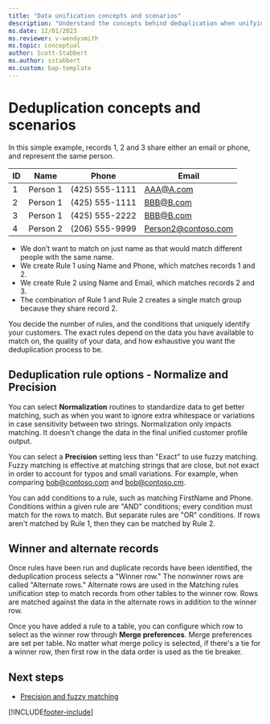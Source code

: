 ```yaml
---
title: "Data unification concepts and scenarios"
description: "Understand the concepts behind deduplication when unifying data in Customer Insights - Data."
ms.date: 12/01/2023
ms.reviewer: v-wendysmith
ms.topic: conceptual
author: Scott-Stabbert
ms.author: sstabbert
ms.custom: bap-template
---
```


# Deduplication concepts and scenarios

In this simple example, records 1, 2 and 3 share either an email or phone, and represent the same person.

|ID  |Name |Phone |Email |
|----|-----|------|------|
|1 |Person 1 |(425) 555-1111 |AAA@A.com |
|2 |Person 1 |(425) 555-1111 |BBB@B.com |
|3 |Person 1 |(425) 555-2222 |BBB@B.com |
|4 |Person 2 |(206) 555-9999 |Person2@contoso.com|

- We don’t want to match on just name as that would match different people with the same name.
- We create Rule 1 using Name and Phone, which matches records 1 and 2.
- We create Rule 2 using Name and Email, which matches records 2 and 3.
- The combination of Rule 1 and Rule 2 creates a single match group because they share record 2.

You decide the number of rules, and the conditions that uniquely identify your customers. The exact rules depend on the data you have available to match on, the quality of your data, and how exhaustive you want the deduplication process to be.

## Deduplication rule options - Normalize and Precision

You can select **Normalization** routines to standardize data to get better matching, such as when you want to ignore extra whitespace or variations in case sensitivity between two strings. Normalization only impacts matching. It doesn't change the data in the final unified customer profile output.

You can select a **Precision** setting less than "Exact" to use fuzzy matching. Fuzzy matching is effective at matching strings that are close, but not exact in order to account for typos and small variations. For example, when comparing bob@contoso.com and bob@contoso.cm.

You can add conditions to a rule, such as matching FirstName and Phone. Conditions within a given rule are "AND" conditions; every condition must match for the rows to match. But separate rules are "OR" conditions. If rows aren't matched by Rule 1, then they can be matched by Rule 2.

## Winner and alternate records

Once rules have been run and duplicate records have been identified, the deduplication process selects a "Winner row." The nonwinner rows are called "Alternate rows." Alternate rows are used in the Matching rules unification step to match records from other tables to the winner row. Rows are matched against the data in the alternate rows in addition to the winner row.

Once you have added a rule to a table, you can configure which row to select as the winner row through **Merge preferences**. Merge preferences are set per table. No matter what merge policy is selected, if there's a tie for a winner row, then first row in the data order is used as the tie breaker.

## Next steps

- [Precision and fuzzy matching](data-unification-concepts-fuzzy-matching.md)

[!INCLUDE[footer-include](includes/footer-banner.md)]
